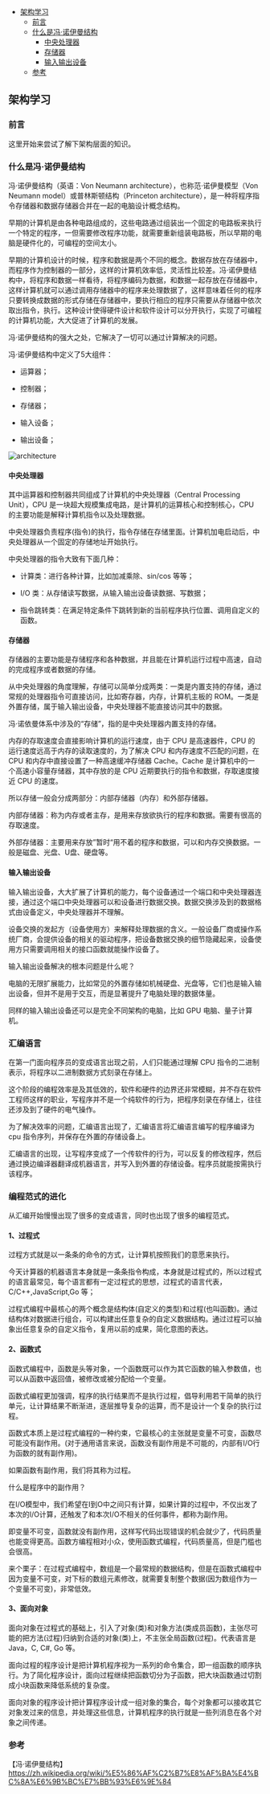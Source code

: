 <!-- START doctoc generated TOC please keep comment here to allow auto update -->
<!-- DON'T EDIT THIS SECTION, INSTEAD RE-RUN doctoc TO UPDATE -->

- [架构学习](#%E6%9E%B6%E6%9E%84%E5%AD%A6%E4%B9%A0)
  - [前言](#%E5%89%8D%E8%A8%80)
  - [什么是冯·诺伊曼结构](#%E4%BB%80%E4%B9%88%E6%98%AF%E5%86%AF%C2%B7%E8%AF%BA%E4%BC%8A%E6%9B%BC%E7%BB%93%E6%9E%84)
    - [中央处理器](#%E4%B8%AD%E5%A4%AE%E5%A4%84%E7%90%86%E5%99%A8)
    - [存储器](#%E5%AD%98%E5%82%A8%E5%99%A8)
    - [输入输出设备](#%E8%BE%93%E5%85%A5%E8%BE%93%E5%87%BA%E8%AE%BE%E5%A4%87)
  - [参考](#%E5%8F%82%E8%80%83)

<!-- END doctoc generated TOC please keep comment here to allow auto update -->

## 架构学习

### 前言

这里开始来尝试了解下架构层面的知识。   

### 什么是冯·诺伊曼结构

冯·诺伊曼结构（英语：Von Neumann architecture），也称范·诺伊曼模型（Von Neumann model）或普林斯顿结构（Princeton architecture），是一种将程序指令存储器和数据存储器合并在一起的电脑设计概念结构。    

早期的计算机是由各种电路组成的，这些电路通过组装出一个固定的电路板来执行一个特定的程序，一但需要修改程序功能，就需要重新组装电路板，所以早期的电脑是硬件化的，可编程的空间太小。  

早期的计算机设计的时候，程序和数据是两个不同的概念。数据存放在存储器中，而程序作为控制器的一部分，这样的计算机效率低，灵活性比较差。冯·诺伊曼结构中，将程序和数据一样看待，将程序编码为数据，和数据一起存放在存储器中，这样计算机就可以通过调用存储器中的程序来处理数据了，这样意味着任何的程序只要转换成数据的形式存储在存储器中，要执行相应的程序只需要从存储器中依次取出指令，执行。这种设计使得硬件设计和软件设计可以分开执行，实现了可编程的计算机功能，大大促进了计算机的发展。       

冯·诺伊曼结构的强大之处，它解决了一切可以通过计算解决的问题。   

冯·诺伊曼结构中定义了5大组件：  

- 运算器；  

- 控制器；  

- 存储器；  

- 输入设备；  

- 输出设备；   

<img src="/img/architecture/Von_Neumann_Architecture.svg.png"  alt="architecture" />   

#### 中央处理器

其中运算器和控制器共同组成了计算机的中央处理器（Central Processing Unit），CPU 是一块超大规模集成电路，是计算机的运算核心和控制核心，CPU 的主要功能是解释计算机指令以及处理数据。       

中央处理器负责程序(指令)的执行，指令存储在存储里面。计算机加电启动后，中央处理器从一个固定的存储地址开始执行。   

中央处理器的指令大致有下面几种：  

- 计算类：进行各种计算，比如加减乘除、sin/cos 等等；   

- I/O 类：从存储读写数据，从输⼊输出设备读数据、写数据；  

- 指令跳转类：在满⾜特定条件下跳转到新的当前程序执⾏位置、调⽤⾃定义的函数。   

#### 存储器

存储器的主要功能是存储程序和各种数据，并且能在计算机运行过程中高速，自动的完成程序或者数据的存储。   

从中央处理器的角度理解，存储可以简单分成两类：一类是内置支持的存储，通过常规的处理器指令可直接访问，比如寄存器，内存，计算机主板的 ROM。一类是外置存储，属于输入输出设备，中央处理器不能直接访问其中的数据。   

冯·诺依曼体系中涉及的“存储”，指的是中央处理器内置⽀持的存储。    

内存的存取速度会直接影响计算机的运行速度，由于 CPU 是高速器件，CPU 的运行速度远高于内存的读取速度的，为了解决 CPU 和内存速度不匹配的问题，在 CPU 和内存中直接设置了一种高速缓冲存储器 Cache。Cache 是计算机中的一个高速小容量存储器，其中存放的是 CPU 近期要执行的指令和数据，存取速度接近 CPU 的速度。   

所以存储一般会分成两部分：内部存储器（内存）和外部存储器。  

内部存储器：称为内存或者主存，是用来存放欲执行的程序和数据。需要有很高的存取速度。  

外部存储器：主要用来存放”暂时“用不着的程序和数据，可以和内存交换数据。一般是磁盘、光盘、U盘、硬盘等。    

#### 输入输出设备

输入输出设备，大大扩展了计算机的能力，每个设备通过一个端口和中央处理器连接，通过这个端口中央处理器可以和设备进行数据交换。数据交换涉及到的数据格式由设备定义，中央处理器并不理解。  

设备交换的发起方（设备使用方）来解释处理数据的含义。一般设备厂商或操作系统厂商，会提供设备的相关的驱动程序，把设备数据交换的细节隐藏起来，设备使用方只需要调用相关的接口函数就能操作设备了。   

输入输出设备解决的根本问题是什么呢？  

电脑的无限扩展能力，⽐如常⻅的外置存储如机械硬盘、光盘等，它们也是输⼊输出设备，但并不是⽤于交互，⽽是显著提升了电脑处理的数据体量。    

同样的输入输出设备还可以是完全不同架构的电脑，比如 GPU 电脑、量⼦计算机。    

### 汇编语言

在第一门面向程序员的变成语言出现之前，人们只能通过理解 CPU 指令的二进制表示，将程序以二进制数据方式刻录在存储上。   

这个阶段的编程效率是及其低效的，软件和硬件的边界还非常模糊，并不存在软件工程师这样的职业，写程序并不是一个纯软件的行为，把程序刻录在存储上，往往还涉及到了硬件的电气操作。  

为了解决效率的问题，汇编语言出现了，汇编语言将汇编语言编写的程序编译为 cpu 指令序列，并保存在外置的存储设备上。    

汇编语言的出现，让写程序变成了一个传软件的行为，可以反复的修改程序，然后通过换边编译器翻译成机器语言，并写入到外置的存储设备。程序员就能按需执行该程序。   

### 编程范式的进化

从汇编开始慢慢出现了很多的变成语言，同时也出现了很多的编程范式。  

#### 1、过程式

过程方式就是以一条条的命令的方式，让计算机按照我们的意愿来执行。  

今天计算器的机器语言本身就是一条条指令构成，本身就是过程式的，所以过程式的语言最常见，每个语言都有一定过程式的思想，过程式的语言代表，C/C++,JavaScript,Go 等；  

过程式编程中最核心的两个概念是结构体(自定义的类型)和过程(也叫函数)。通过结构体对数据进行组合，可以构建出任意复杂的自定义数据结构。通过过程可以抽象出任意复杂的自定义指令，复用以前的成果，简化意图的表达。   

#### 2、函数式

函数式编程中，函数是头等对象，一个函数既可以作为其它函数的输入参数值，也可以从函数中返回值，被修改或被分配给一个变量。

函数式编程更加强调，程序的执行结果而不是执行过程，倡导利用若干简单的执行单元，让计算结果不断渐进，逐层推导复杂的运算，而不是设计一个复杂的执行过程。  

函数式本质上是过程式编程的一种约束，它最核心的主张就是变量不可变，函数尽可能没有副作用。(对于通用语言来说，函数没有副作用是不可能的，内部有I/O行为函数的就有副作用)。  

如果函数有副作用，我们将其称为过程。   

什么是程序中的副作用？  

在I/O模型中，我们希望在I到O中之间只有计算，如果计算的过程中，不仅出发了本次的I/O计算，还触发了和本次I/O不相关的任何事件，都称为副作用。  

即变量不可变，函数就没有副作用，这样写代码出现错误的机会就少了，代码质量也能变得更高。函数方编程相对小众，使用函数式编程，代码质量高，但是门槛也会很高。  

来个栗子：在过程式编程中，数组是一个最常规的数据结构，但是在函数式编程中因为变量不可变，对下标的数组元素修改，就需要复制整个数据(因为数组作为一个变量不可变)，非常低效。  

#### 3、面向对象

面向对象在过程式的基础上，引入了对象(类)和对象方法(类成员函数)，主张尽可能的把方法(过程)归纳到合适的对象(类)上，不主张全局函数(过程)。代表语言是 Java，C, C#, Go 等。   

面向过程的程序设计是把计算机程序视为一系列的命令集合，即一组函数的顺序执行。为了简化程序设计，面向过程继续把函数切分为子函数，把大块函数通过切割成小块函数来降低系统的复杂度。   

面向对象的程序设计把计算程序设计成一组对象的集合，每个对象都可以接收其它对象发过来的信息，并处理这些信息，计算机程序的执行就是一些列消息在各个对象之间传递。   













### 参考

【冯·诺伊曼结构】https://zh.wikipedia.org/wiki/%E5%86%AF%C2%B7%E8%AF%BA%E4%BC%8A%E6%9B%BC%E7%BB%93%E6%9E%84   